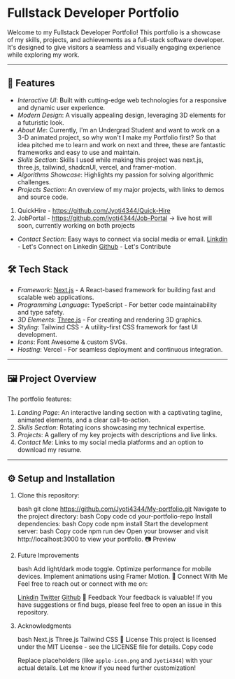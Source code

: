 # Fullstack Developer Portfolio

Welcome to my Fullstack Developer Portfolio! This portfolio is a showcase of my skills, projects, and achievements as a full-stack software developer. It's designed to give visitors a seamless and visually engaging experience while exploring my work.

---

## 🚀 Features

- _Interactive UI_: Built with cutting-edge web technologies for a responsive and dynamic user experience.
- _Modern Design_: A visually appealing design, leveraging 3D elements for a futuristic look.
- _About Me_: Currently, I'm an Undergrad Student and want to work on a 3-D animated project, so why won't I make my Portfolio first? So that idea pitched me to learn and work on next and three, these are fantastic frameworks and easy to use and maintain.
- _Skills Section_: Skills I used while making this project was next.js, three.js, tailwind, shadcnUI, vercel, and framer-motion.
- _Algorithms Showcase_: Highlights my passion for solving algorithmic challenges.
- _Projects Section_: An overview of my major projects, with links to demos and source code.

1. QuickHire - https://github.com/Jyoti4344/Quick-Hire
2. JobPortal - https://github.com/jyoti4344/Job-Portal
   -> live host will soon, currently working on both projects

- _Contact Section_: Easy ways to connect via social media or email.
  [Linkdin](https://linkedin.com/in/jyoti-56-goel-/) - Let's Connect on Linkedin
  [Github](https://github.com/Jyoti4344/) - Let's Contribute

## 🛠 Tech Stack

- _Framework_: [Next.js](https://nextjs.org/) - A React-based framework for building fast and scalable web applications.
- _Programming Language_: TypeScript - For better code maintainability and type safety.
- _3D Elements_: [Three.js](https://threejs.org/) - For creating and rendering 3D graphics.
- _Styling_: Tailwind CSS - A utility-first CSS framework for fast UI development.
- _Icons_: Font Awesome & custom SVGs.
- _Hosting_: Vercel - For seamless deployment and continuous integration.

---

## 🖼 Project Overview

The portfolio features:

1. _Landing Page_: An interactive landing section with a captivating tagline, animated elements, and a clear call-to-action.
2. _Skills Section_: Rotating icons showcasing my technical expertise.
3. _Projects_: A gallery of my key projects with descriptions and live links.
4. _Contact Me_: Links to my social media platforms and an option to download my resume.

---

## ⚙ Setup and Installation

1. Clone this repository:

   bash
   git clone https://github.com/Jyoti4344/My-portfolio.git
   Navigate to the project directory:
   bash
   Copy code
   cd your-portfolio-repo
   Install dependencies:
   bash
   Copy code
   npm install
   Start the development server:
   bash
   Copy code
   npm run dev
   Open your browser and visit http://localhost:3000 to view your portfolio.
   📷 Preview

2. Future Improvements

   bash
   Add light/dark mode toggle.
   Optimize performance for mobile devices.
   Implement animations using Framer Motion.
   🙌 Connect With Me
   Feel free to reach out or connect with me on:

   [Linkdin](https://linkedin.com/in/jyoti-56-goel-/)
   [Twitter](https://x.com/JyotiGoel2407)
   [Github](https://github.com/Jyoti4344/)
   💬 Feedback
   Your feedback is valuable! If you have suggestions or find bugs, please feel free to open an issue in this repository.

3. Acknowledgments

   bash
   Next.js
   Three.js
   Tailwind CSS
   📄 License
   This project is licensed under the MIT License - see the LICENSE file for details.
   Copy code

   Replace placeholders (like `apple-icon.png` and `Jyoti4344`) with your actual details. Let me know if you need further customization!
